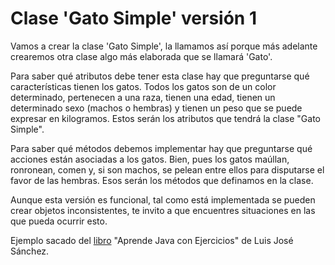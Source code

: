 # Clase 'Gato Simple' versión 1

Vamos a crear la clase 'Gato Simple', la llamamos así porque más adelante crearemos otra clase algo más elaborada que se llamará 'Gato'.

Para saber qué atributos debe tener esta clase hay que preguntarse qué características tienen los gatos. Todos los gatos son de un color determinado, pertenecen a una raza, tienen una edad, tienen un determinado sexo (machos o hembras) y tienen un peso que se puede expresar en kilogramos. Estos serán los atributos que tendrá la clase "Gato Simple".

Para saber qué métodos debemos implementar hay que preguntarse qué acciones están asociadas a los gatos. Bien, pues los gatos maúllan, ronronean, comen y, si son machos, se pelean entre ellos para disputarse el favor de las hembras. Esos serán los métodos que definamos en la clase.

Aunque esta versión es funcional, tal como está implementada se pueden crear objetos inconsistentes, te invito a que encuentres situaciones en las que pueda ocurrir esto.

Ejemplo sacado del [libro](https://github.com/LuisJoseSanchez/aprende-java-con-ejercicios) "Aprende Java con Ejercicios" de Luis José Sánchez.